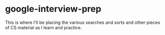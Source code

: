 # google-interview-prep
This is where I'll be placing the various searches and sorts and other pieces of CS material as I learn and practice.

